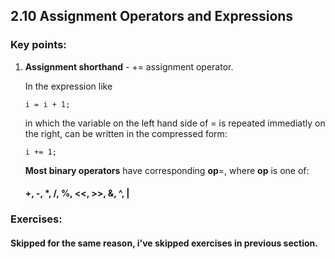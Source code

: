 ## 2.10 Assignment Operators and Expressions

### Key points:

1. **Assignment shorthand** - += assignment operator.

    In the expression like

    ```
    i = i + 1;
    ```

    in which the variable on the left hand side of = is repeated immediatly on the right, can be written in the compressed form:

    ```
    i += 1;
    ```

    **Most binary operators** have corresponding **op**=, where **op** is one of:

    #### +, -, *, /, %, <<, >>, &, ^, | 

### Exercises:

#### Skipped for the same reason, i've skipped exercises in previous section.